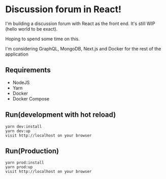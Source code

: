 ﻿
# Discussion forum in React!

  

I'm building a discussion forum with React as the front end. It's still WIP (hello world to be exact).

Hoping to spend some time on this.

I'm considering GraphQL, MongoDB, Next.js and Docker for the rest of the application

  

## Requirements

 - NodeJS
 - Yarn
 - Docker
 - Docker Compose

## Run(development with hot reload)

    yarn dev:install
    yarn dev:up
    visit http://localhost on your browser

  

## Run(Production)

    yarn prod:install
    yarn prod:up
    visit http://localhost on your browser